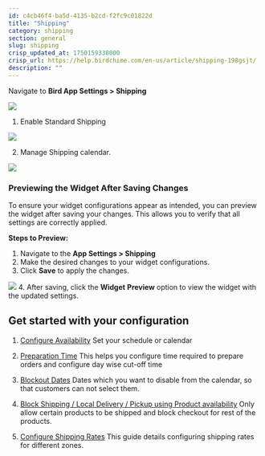 ```yaml
---
id: c4cb46f4-ba5d-4135-b2cd-f2fc9c01822d
title: "Shipping"
category: shipping
section: general
slug: shipping
crisp_updated_at: 1750159338000
crisp_url: https://help.birdchime.com/en-us/article/shipping-198gsjt/
description: ""
---
```


Navigate to **Bird App Settings > Shipping**

![](https://storage.crisp.chat/users/helpdesk/website/ca826b447482b000/shippingmenu_lnws6l.png)

1. Enable Standard Shipping

![](https://storage.crisp.chat/users/helpdesk/website/ca826b447482b000/image_yguhy7.png)

2. Manage Shipping calendar.

![](https://storage.crisp.chat/users/helpdesk/website/ca826b447482b000/schedule_1pzxlaa.png)

### Previewing the Widget After Saving Changes

To ensure your widget configurations appear as intended, you can preview the widget after saving your changes. This allows you to verify that all settings are correctly applied.

**Steps to Preview:**

1. Navigate to the **App Settings > Shipping** 
2. Make the desired changes to your widget configurations.
3. Click **Save** to apply the changes.

![](https://storage.crisp.chat/users/helpdesk/website/-/c/a/8/2/ca826b447482b000/screenshot-2025-06-04-at-11365_1foxsqn.png)
4. After saving, click the **Widget** **Preview** option to view the widget with the updated settings.

## Get started with your configuration

1. [Configure Availability](https://help.birdchime.com/en-us/article/configure-availability-settings-199dozz/)
Set your schedule or calendar

2. [Preparation Time](https://help.birdchime.com/en-us/article/configure-order-preparation-times-1b43s8n/)
This helps you configure time required to prepare orders and configure day wise cut-off time 

3. [Blockout Dates](https://help.birdchime.com/en-us/article/how-to-block-dates-from-calendar-tllghq/)
Dates which you want to disable from the calendar, so that customers can not select them. 

4. [Block Shipping / Local Delivery / Pickup using Product availability](https://help.birdchime.com/en-us/article/block-shipping-local-delivery-pickup-using-product-availability-t1zg9b/)
Only allow certain products to be shipped and block checkout for rest of the products.

5. [Configure Shipping Rates](https://help.birdchime.com/en-us/article/configure-shipping-rates-llsy16/)
This guide details configuring shipping rates for different zones.

